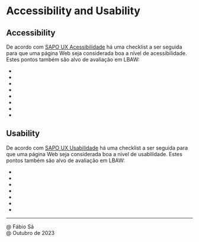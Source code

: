 # Accessibility and Usability

## Accessibility

De acordo com [SAPO UX Acessibilidade](https://ux.sapo.pt/checklists/acessibilidade/) há uma checklist a ser seguida para que uma página Web seja considerada boa a nível de acessibilidade. Estes pontos também são alvo de avaliação em LBAW:

-
-
-
-
-
-
-
-

## Usability

De acordo com [SAPO UX Usabilidade](https://ux.sapo.pt/checklists/usabilidade/) há uma checklist a ser seguida para que uma página Web seja considerada boa a nível de usabilidade. Estes pontos também são alvo de avaliação em LBAW:

-
-
-
-
-
-
-

---

@ Fábio Sá <br>
@ Outubro de 2023 <br>